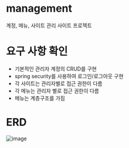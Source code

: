 # management
계정, 메뉴, 사이트 관리 사이트 프로젝트

# 요구 사항 확인
- 기본적인 관리자 계정의 CRUD를 구현
- spring security를 사용하여 로그인/로그아웃 구현
- 각 사이트는 관리자별로 접근 권한이 다름
- 각 메뉴는 관리자 별로 접근 권한이 다름
- 메뉴는 계층구조를 가짐

# ERD
![image](https://user-images.githubusercontent.com/76987021/225961916-d5cb259a-7073-4375-9662-a63f19a34634.png)
